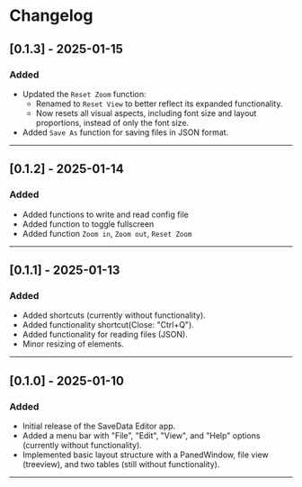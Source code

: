 # Changelog

## [0.1.3] - 2025-01-15
### Added
- Updated the `Reset Zoom` function:
  - Renamed to `Reset View` to better reflect its expanded functionality.
  - Now resets all visual aspects, including font size and layout proportions, instead of only the font size.
- Added `Save As` function for saving files in JSON format.

---

## [0.1.2] - 2025-01-14
### Added
- Added functions to write and read config file
- Added function to toggle fullscreen
- Added function `Zoom in`, `Zoom out`, `Reset Zoom`

---

## [0.1.1] - 2025-01-13
### Added
- Added shortcuts (currently without functionality).
- Added functionality shortcut(Close: "Ctrl+Q").
- Added functionality for reading files (JSON).
- Minor resizing of elements.

---

## [0.1.0] - 2025-01-10
### Added
- Initial release of the SaveData Editor app.
- Added a menu bar with "File", "Edit", "View", and "Help" options (currently without functionality).
- Implemented basic layout structure with a PanedWindow, file view (treeview), and two tables (still without functionality).

---
